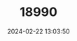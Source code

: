 ---
title: "18990"
category: "Pyrgulopsis trivialis"
draft: false
date: 2024-02-22 13:03:50
languages:
  English: ["Black River Springsnail", "Three Forks Springsnail"]
---